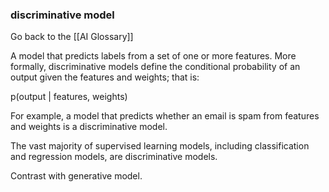 ### discriminative model

Go back to the [[AI Glossary]]


A model that predicts labels from a set of one or more features. More formally, discriminative models define the conditional probability of an output given the features and weights; that is:

p(output | features, weights)

For example, a model that predicts whether an email is spam from features and weights is a discriminative model.

The vast majority of supervised learning models, including classification and regression models, are discriminative models.

Contrast with generative model.

